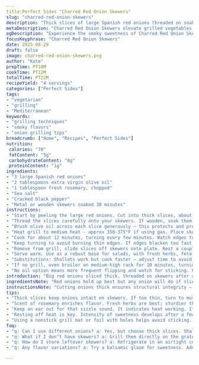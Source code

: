 ```yaml
---
title:Perfect Sides "Charred Red Onion Skewers"
slug: "charred-red-onion-skewers"
description: "Thick slices of large Spanish red onions threaded on soaked skewers, brushed with olive oil and sprinkled with fresh rosemary. Seasoned simply with sea salt and cracked pepper. Grilled over medium heat until soft with char marks. Aromas sharp, sweet, smoky. Serve off skewers to release sweetness. Uses rosemary instead of thyme. Skewer soak prevents burning. Cook 12 minutes, looking for translucent edges and slight collapse. Best on gas grill or charcoal ember bed. Substitute shallots or white onions for variations. Omit oil for no-fat but watch sticking. A smoky, tender base for salads or sides."
metaDescription: "Charred Red Onion Skewers elevate grilled vegetables with bold flavor thanks to rosemary, olive oil, and smoky char."
ogDescription: "Experience the smoky sweetness of Charred Red Onion Skewers. Perfect for salads or sides - don't skip the soak!"
focusKeyphrase: "Charred Red Onion Skewers"
date: 2025-08-29
draft: false
image: charred-red-onion-skewers.png
author: "Kate"
prepTime: PT10M
cookTime: PT12M
totalTime: PT22M
recipeYield: "4 servings"
categories: ["Perfect Sides"]
tags:
- "vegetarian"
- "grilling"
- "Mediterranean"
keywords:
- "grilling techniques"
- "smoky flavors"
- "onion grilling tips"
breadcrumb: ["Home", "Recipes", "Perfect Sides"]
nutrition: 
 calories: "70"
 fatContent: "5g"
 carbohydrateContent: "8g"
 proteinContent: "1g"
ingredients:
- "3 large Spanish red onions"
- "2 tablespoons extra virgin olive oil"
- "1 tablespoon fresh rosemary, chopped"
- "Sea salt"
- "Cracked black pepper"
- "Metal or wooden skewers soaked 30 minutes"
instructions:
- "Start by peeling the large red onions. Cut into thick slices, about 1.2 cm (half an inch plus a touch). Don’t go thinner; you want the layers to hold together on the skewers without falling apart mid-grill."
- "Thread the slices carefully onto your skewers. If wooden, soak them at least 30 minutes to prevent charring; metal skewers heat evenly but can get hot, so be cautious."
- "Brush olive oil across each slice generously — this protects and promotes caramelization. Sprinkle chopped rosemary evenly, a fragrant swap for thyme. Salt lightly; pepper just a dash. Seasoning early lets it soak during grilling."
- "Heat grill to medium heat - approx 350-375°F if using gas. Place skewers across grates. Don’t crowd. Listen first: faint sizzle means the oil hits heat, onions start to soften."
- "Cook for about 12 minutes, turning every few minutes. Watch edges turn translucent, tiny blisters form, and slight blackened spots appear. A subtle char smell but not burnt. Texture should yield easily to a fork without collapsing."
- "Keep turning to avoid burning thin edges. If edges blacken too fast, move skewers away from direct flame or lower heat slightly."
- "Remove from grill, slide slices off skewers onto plate. Rest a couple minutes — aroma deepens, sweetness intensifies."
- "Serve warm. Use as a robust base for salads, with fresh herbs, feta or drizzle balsamic vinegar for complexity."
- "Substitutions: Shallots work but cook faster — adjust time to avoid mushiness. White onions hold shape better if preferred."
- "If no grill, oven broiler on medium-high rack for 10 minutes, turning once midway, mimics char. Keep a close eye."
- "No oil option means more frequent flipping and watch for sticking. Use nonstick grill mat or foil with holes punched to reduce stuck onions."
introduction: "Big red onions sliced thick, threaded on skewers after a good soak. Olive oil and fresh rosemary give a punch of aroma, salt, pepper bring out latent sweetness. Fire kiss turns layers from raw bite to tender melt. Charred edges contrast sweet heart. Medium grill heat crucial - too hot burns, too low steams. Watch those onions closely. Achieving balance between smoke, softness, and that caramelized edge. Simple technique, but requires attention. Quick flip every 3-4 minutes. Wooden skewers soak so no flame flare ups. Alternative herbs help swagger the flavor profile - rosemary aromatic, more piney than thyme’s herbal lift. Approach onions like muscle. Respect them. Don't skimp thickness or drip oil. Otherwise, dry or uneven cooking."
ingredientsNote: "Red onions hold up best but any onion will do if sliced thick and treated gently. Fresh herbs increase fragrance; rosemary’s woody notes are sturdier on flames. Olive oil coats and lends fat for caramelization; use a neutral oil if preferred but avoid butter here — higher smoke point oils needed. Metallic skewers conduct heat; wooden skewers safer but soak well to avoid fire hazards. Salt at the start draws moisture, try not to over salting which draws too much juice and weakens slices. Pepper ground fresh just before grilling for best pungency. Timing depends on onion size and grill heat; trust visual and tactile cues rather than clock."
instructionsNote: "Cutting onions thick ensures structural integrity — thinner slices turn to pulp quickly. Skewer threading aligns layers vertically; don’t overcrowd. Oil coating is key — ensures caramelization and prevents sticking. If grill flames flare from dripping oil, shift skewers to indirect heat. Listen for steady sizzle sounds, not crackles of flames. Flipping every 3 minutes encourages even cooks and prevents charring one side. Watch for translucent edges; when knife or fork slides through with light resistance, onions are ready. Resting off heat lets sugars redistribute. If oven broiler used, grill pan or rack needed to allow air circulation; open flame replaces broiler cycles but don’t leave unattended. Handling delicate onion slices requires patience; turn gently with tongs to keep slices intact."
tips:
- "Thick slices keep onions intact on skewers. If too thin, turn to mush. Aim for about 1.2 cm. Layered but firm. Oil prevents sticking; no oil means constant flipping or risk of burning."
- "Scent of rosemary enriches flavor. Fresh herbs are best; sturdier than dried. Experiment with thyme or even sage for different depth. Adjust grilling time for shallots. Cook them faster. Watch closely."
- "Keep an ear out for that sizzle sound. It indicates heat working. If flames hit, shift to indirect heat. Overcrowding leads to steaming instead of grilling. Maintain space."
- "Resting off heat is key. Intensity of sweetness develops after a few minutes. Move gently when serving; preserving shape matters. Sugars redistribute. Provides richer flavor."
- "Using a nonstick grill mat or foil with holes helps avoid sticking. No oil means diligence required. Keep flipping. Watch edges carefully. Dark but not burnt. A smoky hint comes from char."
faq:
- "q: Can I use different onions? a: Yes, but choose thick slices. Shallots cook quick, white onions hold their shape better. Watch those cook times closely."
- "q: What if I don’t have skewers? a: Grill them directly on the grates. Use a grill rack or basket. Helps prevent falling through. Keep an eye on sticking."
- "q: How do I store leftover skewers? a: Refrigerate in an airtight container for up to 3 days. Reheat gently or enjoy cold. Flavor intensifies over time."
- "q: Any flavor variations? a: Try a balsamic glaze for sweetness. Add garlic paste to oil or pepper flakes for kick. Switch herbs to match dishes you're making."

---
```


